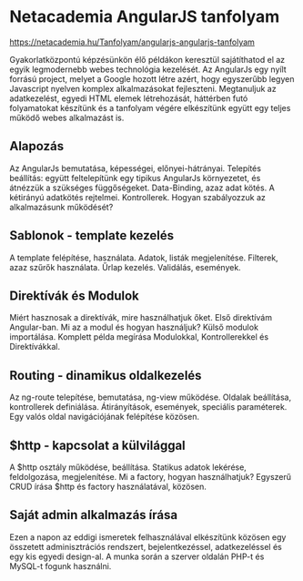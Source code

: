 ﻿# Netacademia AngularJS tanfolyam

https://netacademia.hu/Tanfolyam/angularjs-angularjs-tanfolyam

Gyakorlatközpontú képzésünkön élő példákon keresztül sajátíthatod el az egyik legmodernebb webes technológia kezelését. Az AngularJs egy nyílt forrású project, melyet a Google hozott létre azért, hogy egyszerűbb legyen Javascript nyelven komplex alkalmazásokat fejleszteni. Megtanuljuk az adatkezelést, egyedi HTML elemek létrehozását, háttérben futó folyamatokat készítünk és a tanfolyam végére elkészítünk együtt egy teljes működő webes alkalmazást is.

##  Alapozás
Az AngularJs bemutatása, képességei, előnyei-hátrányai.
Telepítés beállítás: együtt feltelepítünk egy tipikus AngularJs környezetet, és átnézzük a szükséges függőségeket.
Data-Binding, azaz adat kötés. A kétirányú adatkötés rejtelmei.
Kontrollerek. Hogyan szabályozzuk az alkalmazásunk működését?

## Sablonok - template kezelés
A template felépítése, használata.
Adatok, listák megjelenítése.
Filterek, azaz szűrők használata.
Űrlap kezelés.
Validálás, események.

## Direktívák és Modulok
Miért hasznosak a direktívák, mire használhatjuk őket.
Első direktívám Angular-ban.
Mi az a modul és hogyan használjuk? Külső modulok importálása.
Komplett példa megírása Modulokkal, Kontrollerekkel és Direktívákkal.

##  Routing - dinamikus oldalkezelés
Az ng-route telepítése, bemutatása, ng-view működése.
Oldalak beállítása, kontrollerek definiálása.
Átirányítások, események, speciális paraméterek.
Egy valós oldal navigációjának felépítése közösen.

## $http - kapcsolat a külvilággal
A $http osztály működése, beállítása.
Statikus adatok lekérése, feldolgozása, megjelenítése.
Mi a factory, hogyan használhatjuk?
Egyszerű CRUD írása $http és factory használatával, közösen.

## Saját admin alkalmazás írása
Ezen a napon az eddigi ismeretek felhasználával elkészítünk közösen egy összetett adminisztrációs rendszert, bejelentkezéssel, adatkezeléssel és egy kis egyedi design-al. A munka során a szerver oldalán PHP-t és MySQL-t fogunk használni.